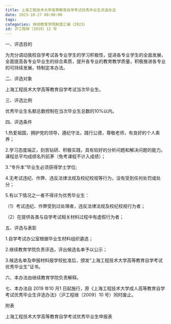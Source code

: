 ```yaml
---
title: 上海工程技术大学高等教育自学考试优秀毕业生评选办法
date: 2023-10-27 00:00:00
tags: 
categories: 继续教育学院制度汇编（2023）
id: 沪工程继〔2019〕12 号
---
```


一、评选目的

为充分调动我校自学考试各专业学生的学习积极性，促进各专业学生的全面发展，全面提高各专业毕业生的综合素质，提升各专业的教育教学质量，积极推进各专业的可持续发展，特制定本办法。

二、评选对象

上海工程技术大学高等教育自学考试当次毕业生。

三、评选比例

优秀毕业生名额总数控制在当次毕业生总数的10%以内。

四、评选条件

1.热爱祖国，拥护党的领导，遵纪守法，践行公德，尊敬老师，有良好的个人素养；

2.学习态度端正，刻苦钻研、积极实践，具有较好的分析问题和解决问题的能力。课程总平均成绩名列前茅（免考课程不计入成绩）；

3.“专升本”毕业生必须获得学士学位;

4.无考试违纪、作弊、违反法律法规及校纪校规等行为，没有受到任何处罚或处分；

5.有以下情况之一者不得评为优秀毕业生：

（1）考试违纪、作弊受到过处理者，违反法律法规及校纪校规行为者；

（2）在提供各类与自学考试相关材料过程中有虚假行为者；

五、评选与表彰

1.自学考试办公室根据毕业生材料组织遴选；

2.继续教育学院负责评选，评出候选名单予以公示；

3.候选名单及申报材料报学校批准后，颁发“上海工程技术大学高等教育自学考试优秀毕业生”证书。

六、本办法由继续教育学院负责解释。

七、本办法自 2019 年10 月1 日起施行，原《上海工程技术大学成人高等教育自学考试优秀毕业生评选办法》（沪工程继〔2009〕10 号）同时废止。

附表 
 
上海工程技术大学高等教育自学考试优秀毕业生申报表
